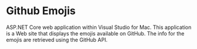 # Github Emojis
ASP.NET Core web application within Visual Studio for Mac. This application is a Web site that displays the emojis available on GitHub. The info for the emojis are retrieved using the GitHub API.
